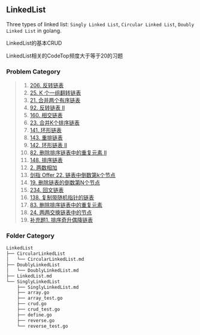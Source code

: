 ## LinkedList

Three types of linked list: `Singly Linked List`, 
`Circular Linked List`, `Doubly Linked List` in golang.

LinkedList的基本CRUD

LinkedList相关的CodeTop频度大于等于20的习题

### Problem Category

> 1. [206. 反转链表](https://leetcode-cn.com/problems/reverse-linked-list/)
> 2. [25. K 个一组翻转链表](https://leetcode-cn.com/problems/reverse-nodes-in-k-group)
> 3. [21. 合并两个有序链表](https://leetcode-cn.com/problems/merge-two-sorted-lists)
> 4. [92. 反转链表 II](https://leetcode-cn.com/problems/reverse-linked-list-ii)
> 5. [160. 相交链表](https://leetcode-cn.com/problems/intersection-of-two-linked-lists)
> 6. [23. 合并K个排序链表](https://leetcode-cn.com/problems/merge-k-sorted-lists)
> 7. [141. 环形链表](https://leetcode-cn.com/problems/linked-list-cycle)
> 8. [143. 重排链表](https://leetcode-cn.com/problems/reorder-list)
> 9. [142. 环形链表 II](https://leetcode-cn.com/problems/linked-list-cycle-ii)
> 10. [82. 删除排序链表中的重复元素 II](https://leetcode-cn.com/problems/remove-duplicates-from-sorted-list-ii)
> 11. [148. 排序链表](https://leetcode-cn.com/problems/sort-list)
> 12. [2. 两数相加](https://leetcode-cn.com/problems/add-two-numbers)
> 13. [剑指 Offer 22. 链表中倒数第k个节点](https://leetcode-cn.com/problems/lian-biao-zhong-dao-shu-di-kge-jie-dian-lcof)
> 14. [19. 删除链表的倒数第N个节点](https://leetcode-cn.com/problems/remove-nth-node-from-end-of-list)
> 15. [234. 回文链表](https://leetcode-cn.com/problems/palindrome-linked-list)
> 16. [138. 复制带随机指针的链表](https://leetcode-cn.com/problems/copy-list-with-random-pointer)
> 17. [83. 删除排序链表中的重复元素](https://leetcode-cn.com/problems/remove-duplicates-from-sorted-list)
> 18. [24. 两两交换链表中的节点](https://leetcode-cn.com/problems/swap-nodes-in-pairs)
> 19. [补充题1. 排序奇升偶降链表](https://mp.weixin.qq.com/s/0WVa2wIAeG0nYnVndZiEXQ)

### Folder Category

```txt
LinkedList
├── CircularLinkedList
│   └── CircularLinkedList.md
├── DoublyLinkedList
│   └── DoublyLinkedList.md
├── LinkedList.md
└── SinglyLinkedList
    ├── SinglyLinkedList.md
    ├── array.go
    ├── array_test.go
    ├── crud.go
    ├── crud_test.go
    ├── define.go
    ├── reverse.go
    └── reverse_test.go
```